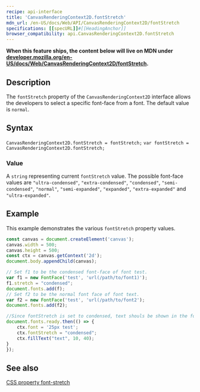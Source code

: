 ```yaml
---
recipe: api-interface
title: 'CanvasRenderingContext2D.fontStretch'
mdn_url: /en-US/docs/Web/API/CanvasRenderingContext2D/fontStretch
specifications: [[specURL]]#[[HeadingAnchor]]
browser_compatibility: api.CanvasRenderingContext2D.fontStretch
---
```


**When this feature ships, the content below will live on MDN under
[developer.mozilla.org/en-US/docs/Web/CanvasRenderingContext2D/fontStretch](https://developer.mozilla.org/en-US/docs/Web/CanvasRenderingContext2D/fontStretch).**

## Description

The `fontStretch` property of the `CanvasRenderingContext2D` interface
allows the developers to select a specific font-face from a font. The default
value is `normal`.

## Syntax

`CanvasRenderingContext2D.fontStretch = fontStretch;`
`var fontStretch = CanvasRenderingContext2D.fontStretch;`

### Value

A `string` representing current `fontStretch` value. The possible font-face values 
are `"ultra-condensed"`, `"extra-condensed"`, `"condensed"`, `"semi-condensed"`, 
`"normal"`, `"semi-expanded"`, `"expanded"`, `"extra-expanded"` and
`"ultra-expanded"`.

## Example

This example demonstrates the various `fontStretch` property values.

```js
const canvas = document.createElement('canvas');
canvas.width = 500;
canvas.height = 500;
const ctx = canvas.getContext('2d');
document.body.appendChild(canvas);

// Set f1 to be the condensed font-face of font test.
var f1 = new FontFace('test', 'url(/path/to/font1)');
f1.stretch = "condensed";
document.fonts.add(f);
// Set f2 to be the normal font face of font text.
var f2 = new FontFace('test', 'url(/path/to/font2');
document.fonts.add(f2);

//Since fontStretch is set to condensed, text shouls be shown in the font-face f1.
document.fonts.ready.then(() => {
    ctx.font = '25px test';
    ctx.fontStretch = "condensed";
    ctx.fillText("text", 10, 40);
}
});

```

## See also
[CSS property font-stretch](https://developer.mozilla.org/en-US/docs/Web/CSS/font-stretch)
